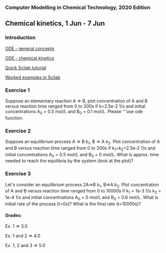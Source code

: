 ### Computer Modelling in Chemical Technology, 2020 Edition

## Chemical kinetics, 1 Jun - 7 Jun


### Introduction

[ODE - general concepts](https://chem.libretexts.org/Bookshelves/Physical_and_Theoretical_Chemistry_Textbook_Maps/Book%3A_Mathematical_Methods_in_Chemistry_(Levitus)/04%3A_First_Order_Ordinary_Differential_Equations/4.01%3A_Definitions_and_General_Concepts)

[ODE - chemical kinetics](https://chem.libretexts.org/Bookshelves/Physical_and_Theoretical_Chemistry_Textbook_Maps/Book%3A_Mathematical_Methods_in_Chemistry_(Levitus)/04%3A_First_Order_Ordinary_Differential_Equations/4.03%3A_Chemical_Kinetics)

[Quick Scilab tutorial](chemical_kinetics_ode_scilab.pdf)

[Worked examples in Scilab](https://github.com/sbednarz/scilab/tree/master/04)

### Exercise 1

Suppose an elementary reaction A => B, plot concentration of A and B versus reaction time ranged from 0 to 200s if k=2.5e-2 1/s and initial concentrations A<sub>0</sub> = 0.5 mol/L and B<sub>0</sub> = 0.1 mol/L. Please '''use ode function.

### Exercise 2

Suppose an equilibrium process A => B k<sub>1</sub>, B => A k<sub>2</sub>. Plot concentration of A and B versus reaction time ranged from 0 to 200s if k<sub>1</sub>=k<sub>2</sub>=2.5e-2 1/s and initial concentrations A<sub>0</sub> = 0.5 mol/L and B<sub>0</sub> = 0 mol/L. What is approx. time needed to reach the equilibria by the system (look at the plot)?

### Exercise 3

Let's consider an equilibrium process 2A=>B k<sub>1</sub>, B=>A k<sub>2</sub>. Plot concentration of A and B versus reaction time ranged from 0 to 10000s  if k<sub>1</sub> = 1e-3 1/s k<sub>2</sub> = 1e-4 1/s and initial concentrations A<sub>0</sub> = 0 mol/L and B<sub>0</sub> = 0.6 mol/L. What is initial rate of the process (t=0s)? What is the final rate (t=10000s)?

#### Grades:

Ex. 1 => 3.0

Ex. 1 and 2 => 4.0

Ex. 1, 2 and 3 => 5.0 
